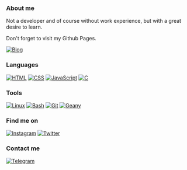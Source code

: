 ### About me
Not a developer and of course without work experience, but with a great desire to learn.

Don't forget to visit my Github Pages.

[![Blog](https://img.shields.io/badge/Iyankdesu.github.io-FAD7A0?style=for-the-badge)](https://iyankdesu.github.io/)

### Languages
[![HTML](https://img.shields.io/badge/HTML-00b8a9?style=for-the-badge)](https://html.com/)
[![CSS](https://img.shields.io/badge/CSS-F8D1A4?style=for-the-badge)](http://www.css3.com/)
[![JavaScript](https://img.shields.io/badge/JavaScript-F5CBA7?style=for-the-badge)](http://www.ecmascript.org/)
[![C](https://img.shields.io/badge/C-F5CBA7?style=for-the-badge)](#)

### Tools
[![Linux](https://img.shields.io/badge/Linux-FAD7A0?style=for-the-badge)](https://manjarolinux.org/)
[![Bash](https://img.shields.io/badge/Bash-F8D1A4?style=for-the-badge)](https://www.gnu.org/software/bash/)
[![Git](https://img.shields.io/badge/Git-F5CBA7?style=for-the-badge)](https://git-scm.com/)
[![Geany](https://img.shields.io/badge/Geany-F1C3A0?style=for-the-badge)](https://geany.org/)

### Find me on
[![Instagram](https://img.shields.io/badge/Instagram-FAD7A0?style=for-the-badge)](https://instagram.com/iyankdesu)
[![Twitter](https://img.shields.io/badge/Twitter-FAD7A0?style=for-the-badge)](https://twitter.com/iyankdesu)

### Contact me
[![Telegram](https://img.shields.io/badge/Telegram-FAD7A0?style=for-the-badge)](https://t.me/iyankdesu)
